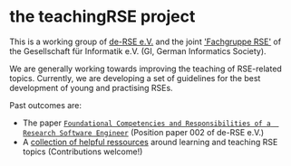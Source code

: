 # the teachingRSE project

This is a working group of [de-RSE e.V.](https://de-rse.org/)
and the joint ['Fachgruppe RSE'](https://fg-rse.gi.de/) of the
Gesellschaft für Informatik e.V. (GI, German Informatics Society).

We are generally working towards improving the teaching of RSE-related topics.
Currently, we are developing a set of guidelines for the best development
of young and practising RSEs.

Past outcomes are:
- The paper [`Foundational Competencies and Responsibilities of a 
  Research Software Engineer`](https://arxiv.org/abs/2311.11457) 
  (Position paper 002 of de-RSE e.V.)
- A [collection of helpful ressources](https://de-rse.org/learn-and-teach/) 
  around learning and teaching RSE topics (Contributions welcome!)


